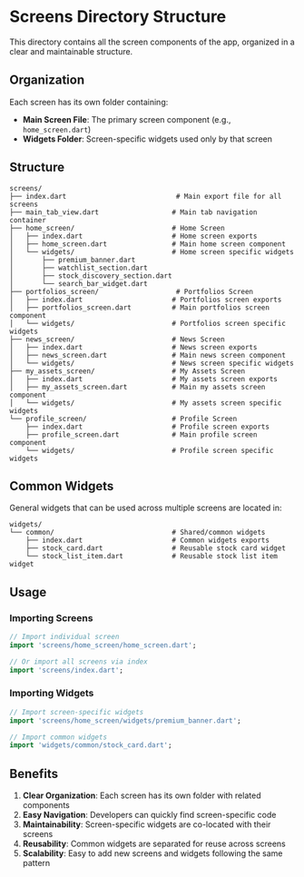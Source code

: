 # Screens Directory Structure

This directory contains all the screen components of the app, organized in a clear and maintainable structure.

## Organization

Each screen has its own folder containing:
- **Main Screen File**: The primary screen component (e.g., `home_screen.dart`)
- **Widgets Folder**: Screen-specific widgets used only by that screen

## Structure

```
screens/
├── index.dart                           # Main export file for all screens
├── main_tab_view.dart                  # Main tab navigation container
├── home_screen/                        # Home Screen
│   ├── index.dart                      # Home screen exports
│   ├── home_screen.dart                # Main home screen component
│   └── widgets/                        # Home screen specific widgets
│       ├── premium_banner.dart
│       ├── watchlist_section.dart
│       ├── stock_discovery_section.dart
│       └── search_bar_widget.dart
├── portfolios_screen/                   # Portfolios Screen
│   ├── index.dart                      # Portfolios screen exports
│   ├── portfolios_screen.dart          # Main portfolios screen component
│   └── widgets/                        # Portfolios screen specific widgets
├── news_screen/                        # News Screen
│   ├── index.dart                      # News screen exports
│   ├── news_screen.dart                # Main news screen component
│   └── widgets/                        # News screen specific widgets
├── my_assets_screen/                   # My Assets Screen
│   ├── index.dart                      # My assets screen exports
│   ├── my_assets_screen.dart           # Main my assets screen component
│   └── widgets/                        # My assets screen specific widgets
└── profile_screen/                     # Profile Screen
    ├── index.dart                      # Profile screen exports
    ├── profile_screen.dart             # Main profile screen component
    └── widgets/                        # Profile screen specific widgets
```

## Common Widgets

General widgets that can be used across multiple screens are located in:
```
widgets/
└── common/                             # Shared/common widgets
    ├── index.dart                      # Common widgets exports
    ├── stock_card.dart                 # Reusable stock card widget
    └── stock_list_item.dart            # Reusable stock list item widget
```

## Usage

### Importing Screens
```dart
// Import individual screen
import 'screens/home_screen/home_screen.dart';

// Or import all screens via index
import 'screens/index.dart';
```

### Importing Widgets
```dart
// Import screen-specific widgets
import 'screens/home_screen/widgets/premium_banner.dart';

// Import common widgets
import 'widgets/common/stock_card.dart';
```

## Benefits

1. **Clear Organization**: Each screen has its own folder with related components
2. **Easy Navigation**: Developers can quickly find screen-specific code
3. **Maintainability**: Screen-specific widgets are co-located with their screens
4. **Reusability**: Common widgets are separated for reuse across screens
5. **Scalability**: Easy to add new screens and widgets following the same pattern
